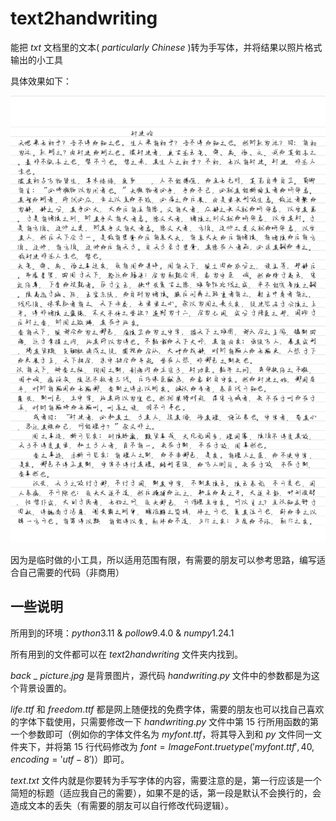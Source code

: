 # text2handwriting
能把 $txt$ 文档里的文本( $particularly$ $Chinese$ )转为手写体，并将结果以照片格式输出的小工具

具体效果如下：

![](example.jpg)

因为是临时做的小工具，所以适用范围有限，有需要的朋友可以参考思路，编写适合自己需要的代码（非商用）

## 一些说明

所用到的环境：$python3.11$  &  $pollow9.4.0$  &  $numpy1.24.1$

所有用到的文件都可以在 $text2handwriting$ 文件夹内找到。

 $back$ _ $picture.jpg$ 是背景图片，源代码 $handwriting.py$ 文件中的参数都是为这个背景设置的。

$life.ttf$ 和 $freedom.ttf$ 都是网上随便找的免费字体，需要的朋友也可以找自己喜欢的字体下载使用，只需要修改一下 $handwriting.py$ 文件中第 $15$ 行所用函数的第一个参数即可（例如你的字体文件名为 $myfont.ttf$，将其导入到和 $py$ 文件同一文件夹下，并将第 $15$ 行代码修改为 $font = ImageFont.truetype('myfont.ttf', 40, encoding='utf-8')$）即可。

$text.txt$ 文件内就是你要转为手写字体的内容，需要注意的是，第一行应该是一个简短的标题（适应我自己的需要），如果不是的话，第一段是默认不会换行的，会造成文本的丢失（有需要的朋友可以自行修改代码逻辑）。
